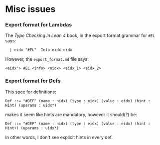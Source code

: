 # Misc issues

### Export format for Lambdas 

The *Type Checking in Lean 4* book, in the export format grammar for `#EL` says: 
``` 
  | eidx "#EL"  Info nidx eidx
```
However, the `export_format.md` file says: 
``` 
<eidx'> #EL <info> <nidx> <eidx_1> <eidx_2>
```

### Export format for Defs

This spec for definitions: 
```
Def ::= "#DEF" (name : nidx) (type : eidx) (value : eidx) (hint : Hint) (uparams : uidx*)
```
makes it seem like hints are mandatory, however it should(?) be:
```
Def ::= "#DEF" (name : nidx) (type : eidx) (value : eidx) (hint : Hint+) (uparams : uidx*)
```
In other words, I don't see explicit hints in every def. 